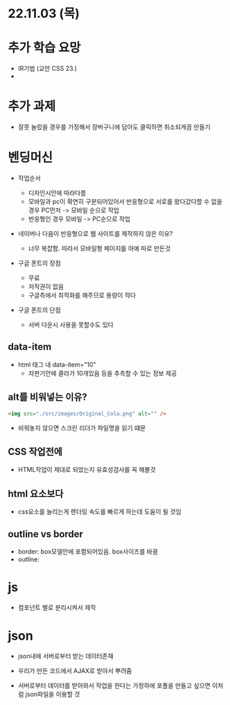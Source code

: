 # 22.11.03 (목)

# 추가 학습 요망

- IR기법 (교안 CSS 23.)
-

# 추가 과제

- 잘못 눌렀을 경우를 가정해서 장버구니에 담아도 클릭하면 취소되게끔 만들기

# 벤딩머신

- 작업순서

  - 디자인시안에 따라다름
  - 모바일과 pc이 확연히 구분되어있어서 반응형으로 서로를 왔다갔다할 수 없을 경우 PC먼저 -> 모바일 순으로 작업
  - 반응형인 경우 모바일 -> PC순으로 작업

- 네이버나 다음이 반응형으로 웹 사이트를 제작하지 않은 이유?

  - 너무 복잡함. 따라서 모바일형 페이지를 아예 따로 만든것

- 구글 폰트의 장점

  - 무료
  - 저작권이 없음
  - 구글측에서 최적화를 해주므로 용량이 작다

- 구글 폰트의 단점
  - 서버 다운시 사용을 못할수도 있다

## data-item

- html 태그 내 data-item="10"
  - 자판기안에 콜라가 10개있음 등을 추측할 수 있는 정보 제공

## alt를 비워넣는 이유?

```html
<img src="./src/images/Original_Cola.png" alt="" />
```

- 비워놓지 않으면 스크린 리더가 파일명을 읽기 떄문

## CSS 작업전에

- HTML작업이 제대로 되었는지 유효성검사를 꼭 해볼것

## html 요소보다

- css요소를 늘리는게 렌더링 속도를 빠르게 하는데 도움이 될 것임

## outline vs border

- border: box모델안에 포함되어있음. box사이즈를 바꿈
- outline:

# js

- 컴포넌트 별로 분리시켜서 제작

# json

- json내에 서버로부터 받는 데이터존재
- 우리가 만든 코드에서 AJAX로 받아서 뿌려줌

- 서버로부터 데이터를 받아와서 작업을 한다는 가정하에 포폴을 만들고 싶으면 이처럼 json파일을 이용할 것
